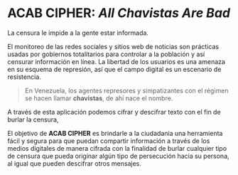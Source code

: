 # ACAB CIPHER: *All Chavistas Are Bad*
La censura le impide a la gente estar informada. 

El monitoreo de las redes sociales y sitios web de noticias son prácticas usadas por gobiernos totalitarios para controlar a la población y así censurar información en línea. La libertad de los usuarios es una amenaza en su esquema de represión, así que el campo digital es un escenario de resistencia.

> En Venezuela, los agentes represores y simpatizantes con el régimen se
> hacen llamar **chavistas**, de ahí nace el nombre.

A través de esta aplicación podemos cifrar y descifrar texto con el fin de burlar la censura, 

El objetivo de **ACAB CIPHER** es brindarle a la ciudadanía una herramienta fácil y segura para que puedan compartir información a través de los medios digitales de manera cifrada con la finalidad de burlar cualquier tipo de censura que pueda originar algún tipo de persecución hacia su persona, al igual que pueden descifrar otros mensajes. 